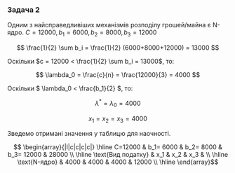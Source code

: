 ### Задача 2
Одним з найсправедливіших механізмів розподілу грошей/майна є N-ядро.
$C = 12000, b_1 = 6000, b_2 = 8000, b_3 = 12000$

$$ \frac{1}{2} \sum b_i = \frac{1}{2} (6000+8000+12000) = 13000 $$ 

Оскільки $c = 12000 < \frac{1}{2} \sum b_i = 13000$, то:

$$ \lambda_0 = \frac{c}{n} = \frac{12000}{3} = 4000  $$

Оскільки $ \lambda_0 < \frac{b_1}{2} $, то:

$$ \lambda^* = \lambda_0 = 4000 $$

$$ x_1 = x_2 = x_3 = 4000 $$

Зведемо отримані значення у таблицю для наочності.

$$ \begin{array}{|l|c|c|c|c|} \hline
    C=12000                     & b_1= 6000 & b_2= 8000 & b_3= 12000 & 28000 \\ \hline
    \text{Вид податку}          & x_1       & x_2       & x_3        &       \\ \hline
    \text{N-ядро}               & 4000      & 4000      & 4000       & 12000 \\ \hline
\end{array}$$
